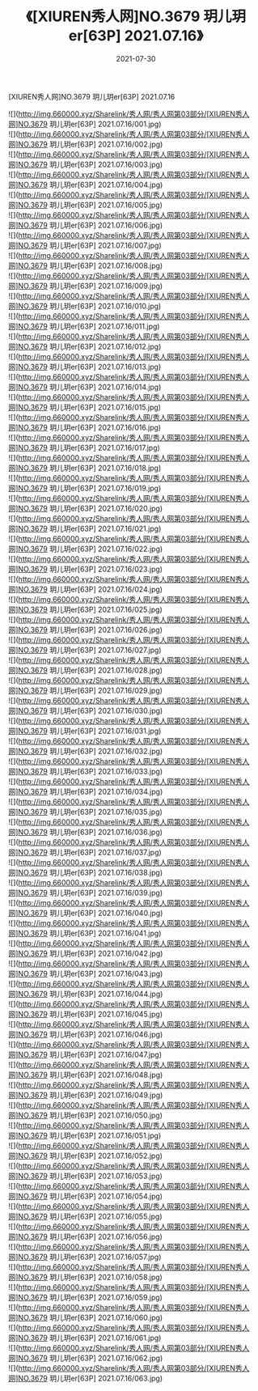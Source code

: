 ﻿---
layout: post
title:  《[XIUREN秀人网]NO.3679 玥儿玥er[63P] 2021.07.16》
date:   2021-07-30
img: http://img.660000.xyz/Sharelink/秀人网/秀人网第03部分/[XIUREN秀人网]NO.3679 玥儿玥er[63P] 2021.07.16/000.jpg
categories: [美女, 清纯, 唯美]
---

[XIUREN秀人网]NO.3679 玥儿玥er[63P] 2021.07.16

  ![](http://img.660000.xyz/Sharelink/秀人网/秀人网第03部分/[XIUREN秀人网]NO.3679 玥儿玥er[63P] 2021.07.16/001.jpg) <br> ![](http://img.660000.xyz/Sharelink/秀人网/秀人网第03部分/[XIUREN秀人网]NO.3679 玥儿玥er[63P] 2021.07.16/002.jpg) <br> ![](http://img.660000.xyz/Sharelink/秀人网/秀人网第03部分/[XIUREN秀人网]NO.3679 玥儿玥er[63P] 2021.07.16/003.jpg) <br> ![](http://img.660000.xyz/Sharelink/秀人网/秀人网第03部分/[XIUREN秀人网]NO.3679 玥儿玥er[63P] 2021.07.16/004.jpg) <br> ![](http://img.660000.xyz/Sharelink/秀人网/秀人网第03部分/[XIUREN秀人网]NO.3679 玥儿玥er[63P] 2021.07.16/005.jpg) <br> ![](http://img.660000.xyz/Sharelink/秀人网/秀人网第03部分/[XIUREN秀人网]NO.3679 玥儿玥er[63P] 2021.07.16/006.jpg) <br> ![](http://img.660000.xyz/Sharelink/秀人网/秀人网第03部分/[XIUREN秀人网]NO.3679 玥儿玥er[63P] 2021.07.16/007.jpg) <br> ![](http://img.660000.xyz/Sharelink/秀人网/秀人网第03部分/[XIUREN秀人网]NO.3679 玥儿玥er[63P] 2021.07.16/008.jpg) <br> ![](http://img.660000.xyz/Sharelink/秀人网/秀人网第03部分/[XIUREN秀人网]NO.3679 玥儿玥er[63P] 2021.07.16/009.jpg) <br> ![](http://img.660000.xyz/Sharelink/秀人网/秀人网第03部分/[XIUREN秀人网]NO.3679 玥儿玥er[63P] 2021.07.16/010.jpg) <br> ![](http://img.660000.xyz/Sharelink/秀人网/秀人网第03部分/[XIUREN秀人网]NO.3679 玥儿玥er[63P] 2021.07.16/011.jpg) <br> ![](http://img.660000.xyz/Sharelink/秀人网/秀人网第03部分/[XIUREN秀人网]NO.3679 玥儿玥er[63P] 2021.07.16/012.jpg) <br> ![](http://img.660000.xyz/Sharelink/秀人网/秀人网第03部分/[XIUREN秀人网]NO.3679 玥儿玥er[63P] 2021.07.16/013.jpg) <br> ![](http://img.660000.xyz/Sharelink/秀人网/秀人网第03部分/[XIUREN秀人网]NO.3679 玥儿玥er[63P] 2021.07.16/014.jpg) <br> ![](http://img.660000.xyz/Sharelink/秀人网/秀人网第03部分/[XIUREN秀人网]NO.3679 玥儿玥er[63P] 2021.07.16/015.jpg) <br> ![](http://img.660000.xyz/Sharelink/秀人网/秀人网第03部分/[XIUREN秀人网]NO.3679 玥儿玥er[63P] 2021.07.16/016.jpg) <br> ![](http://img.660000.xyz/Sharelink/秀人网/秀人网第03部分/[XIUREN秀人网]NO.3679 玥儿玥er[63P] 2021.07.16/017.jpg) <br> ![](http://img.660000.xyz/Sharelink/秀人网/秀人网第03部分/[XIUREN秀人网]NO.3679 玥儿玥er[63P] 2021.07.16/018.jpg) <br> ![](http://img.660000.xyz/Sharelink/秀人网/秀人网第03部分/[XIUREN秀人网]NO.3679 玥儿玥er[63P] 2021.07.16/019.jpg) <br> ![](http://img.660000.xyz/Sharelink/秀人网/秀人网第03部分/[XIUREN秀人网]NO.3679 玥儿玥er[63P] 2021.07.16/020.jpg) <br> ![](http://img.660000.xyz/Sharelink/秀人网/秀人网第03部分/[XIUREN秀人网]NO.3679 玥儿玥er[63P] 2021.07.16/021.jpg) <br> ![](http://img.660000.xyz/Sharelink/秀人网/秀人网第03部分/[XIUREN秀人网]NO.3679 玥儿玥er[63P] 2021.07.16/022.jpg) <br> ![](http://img.660000.xyz/Sharelink/秀人网/秀人网第03部分/[XIUREN秀人网]NO.3679 玥儿玥er[63P] 2021.07.16/023.jpg) <br> ![](http://img.660000.xyz/Sharelink/秀人网/秀人网第03部分/[XIUREN秀人网]NO.3679 玥儿玥er[63P] 2021.07.16/024.jpg) <br> ![](http://img.660000.xyz/Sharelink/秀人网/秀人网第03部分/[XIUREN秀人网]NO.3679 玥儿玥er[63P] 2021.07.16/025.jpg) <br> ![](http://img.660000.xyz/Sharelink/秀人网/秀人网第03部分/[XIUREN秀人网]NO.3679 玥儿玥er[63P] 2021.07.16/026.jpg) <br> ![](http://img.660000.xyz/Sharelink/秀人网/秀人网第03部分/[XIUREN秀人网]NO.3679 玥儿玥er[63P] 2021.07.16/027.jpg) <br> ![](http://img.660000.xyz/Sharelink/秀人网/秀人网第03部分/[XIUREN秀人网]NO.3679 玥儿玥er[63P] 2021.07.16/028.jpg) <br> ![](http://img.660000.xyz/Sharelink/秀人网/秀人网第03部分/[XIUREN秀人网]NO.3679 玥儿玥er[63P] 2021.07.16/029.jpg) <br> ![](http://img.660000.xyz/Sharelink/秀人网/秀人网第03部分/[XIUREN秀人网]NO.3679 玥儿玥er[63P] 2021.07.16/030.jpg) <br> ![](http://img.660000.xyz/Sharelink/秀人网/秀人网第03部分/[XIUREN秀人网]NO.3679 玥儿玥er[63P] 2021.07.16/031.jpg) <br> ![](http://img.660000.xyz/Sharelink/秀人网/秀人网第03部分/[XIUREN秀人网]NO.3679 玥儿玥er[63P] 2021.07.16/032.jpg) <br> ![](http://img.660000.xyz/Sharelink/秀人网/秀人网第03部分/[XIUREN秀人网]NO.3679 玥儿玥er[63P] 2021.07.16/033.jpg) <br> ![](http://img.660000.xyz/Sharelink/秀人网/秀人网第03部分/[XIUREN秀人网]NO.3679 玥儿玥er[63P] 2021.07.16/034.jpg) <br> ![](http://img.660000.xyz/Sharelink/秀人网/秀人网第03部分/[XIUREN秀人网]NO.3679 玥儿玥er[63P] 2021.07.16/035.jpg) <br> ![](http://img.660000.xyz/Sharelink/秀人网/秀人网第03部分/[XIUREN秀人网]NO.3679 玥儿玥er[63P] 2021.07.16/036.jpg) <br> ![](http://img.660000.xyz/Sharelink/秀人网/秀人网第03部分/[XIUREN秀人网]NO.3679 玥儿玥er[63P] 2021.07.16/037.jpg) <br> ![](http://img.660000.xyz/Sharelink/秀人网/秀人网第03部分/[XIUREN秀人网]NO.3679 玥儿玥er[63P] 2021.07.16/038.jpg) <br> ![](http://img.660000.xyz/Sharelink/秀人网/秀人网第03部分/[XIUREN秀人网]NO.3679 玥儿玥er[63P] 2021.07.16/039.jpg) <br> ![](http://img.660000.xyz/Sharelink/秀人网/秀人网第03部分/[XIUREN秀人网]NO.3679 玥儿玥er[63P] 2021.07.16/040.jpg) <br> ![](http://img.660000.xyz/Sharelink/秀人网/秀人网第03部分/[XIUREN秀人网]NO.3679 玥儿玥er[63P] 2021.07.16/041.jpg) <br> ![](http://img.660000.xyz/Sharelink/秀人网/秀人网第03部分/[XIUREN秀人网]NO.3679 玥儿玥er[63P] 2021.07.16/042.jpg) <br> ![](http://img.660000.xyz/Sharelink/秀人网/秀人网第03部分/[XIUREN秀人网]NO.3679 玥儿玥er[63P] 2021.07.16/043.jpg) <br> ![](http://img.660000.xyz/Sharelink/秀人网/秀人网第03部分/[XIUREN秀人网]NO.3679 玥儿玥er[63P] 2021.07.16/044.jpg) <br> ![](http://img.660000.xyz/Sharelink/秀人网/秀人网第03部分/[XIUREN秀人网]NO.3679 玥儿玥er[63P] 2021.07.16/045.jpg) <br> ![](http://img.660000.xyz/Sharelink/秀人网/秀人网第03部分/[XIUREN秀人网]NO.3679 玥儿玥er[63P] 2021.07.16/046.jpg) <br> ![](http://img.660000.xyz/Sharelink/秀人网/秀人网第03部分/[XIUREN秀人网]NO.3679 玥儿玥er[63P] 2021.07.16/047.jpg) <br> ![](http://img.660000.xyz/Sharelink/秀人网/秀人网第03部分/[XIUREN秀人网]NO.3679 玥儿玥er[63P] 2021.07.16/048.jpg) <br> ![](http://img.660000.xyz/Sharelink/秀人网/秀人网第03部分/[XIUREN秀人网]NO.3679 玥儿玥er[63P] 2021.07.16/049.jpg) <br> ![](http://img.660000.xyz/Sharelink/秀人网/秀人网第03部分/[XIUREN秀人网]NO.3679 玥儿玥er[63P] 2021.07.16/050.jpg) <br> ![](http://img.660000.xyz/Sharelink/秀人网/秀人网第03部分/[XIUREN秀人网]NO.3679 玥儿玥er[63P] 2021.07.16/051.jpg) <br> ![](http://img.660000.xyz/Sharelink/秀人网/秀人网第03部分/[XIUREN秀人网]NO.3679 玥儿玥er[63P] 2021.07.16/052.jpg) <br> ![](http://img.660000.xyz/Sharelink/秀人网/秀人网第03部分/[XIUREN秀人网]NO.3679 玥儿玥er[63P] 2021.07.16/053.jpg) <br> ![](http://img.660000.xyz/Sharelink/秀人网/秀人网第03部分/[XIUREN秀人网]NO.3679 玥儿玥er[63P] 2021.07.16/054.jpg) <br> ![](http://img.660000.xyz/Sharelink/秀人网/秀人网第03部分/[XIUREN秀人网]NO.3679 玥儿玥er[63P] 2021.07.16/055.jpg) <br> ![](http://img.660000.xyz/Sharelink/秀人网/秀人网第03部分/[XIUREN秀人网]NO.3679 玥儿玥er[63P] 2021.07.16/056.jpg) <br> ![](http://img.660000.xyz/Sharelink/秀人网/秀人网第03部分/[XIUREN秀人网]NO.3679 玥儿玥er[63P] 2021.07.16/057.jpg) <br> ![](http://img.660000.xyz/Sharelink/秀人网/秀人网第03部分/[XIUREN秀人网]NO.3679 玥儿玥er[63P] 2021.07.16/058.jpg) <br> ![](http://img.660000.xyz/Sharelink/秀人网/秀人网第03部分/[XIUREN秀人网]NO.3679 玥儿玥er[63P] 2021.07.16/059.jpg) <br> ![](http://img.660000.xyz/Sharelink/秀人网/秀人网第03部分/[XIUREN秀人网]NO.3679 玥儿玥er[63P] 2021.07.16/060.jpg) <br> ![](http://img.660000.xyz/Sharelink/秀人网/秀人网第03部分/[XIUREN秀人网]NO.3679 玥儿玥er[63P] 2021.07.16/061.jpg) <br> ![](http://img.660000.xyz/Sharelink/秀人网/秀人网第03部分/[XIUREN秀人网]NO.3679 玥儿玥er[63P] 2021.07.16/062.jpg) <br> ![](http://img.660000.xyz/Sharelink/秀人网/秀人网第03部分/[XIUREN秀人网]NO.3679 玥儿玥er[63P] 2021.07.16/063.jpg) <br>